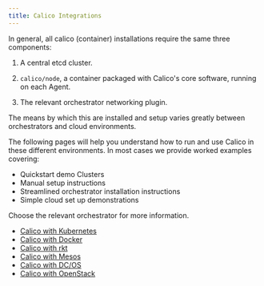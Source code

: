 ```yaml
---
title: Calico Integrations
---
```


In general, all calico (container) installations require the same three components:

1. A central etcd cluster.

2. `calico/node`, a container packaged with Calico's core software, running on each Agent.

3. The relevant orchestrator networking plugin.

The means by which this are installed and setup varies greatly between orchestrators
and cloud environments.

The following pages will help you understand how to run and use Calico in these different environments.
In most cases we provide worked examples covering:

- Quickstart demo Clusters
- Manual setup instructions
- Streamlined orchestrator installation instructions
- Simple cloud set up demonstrations

Choose the relevant orchestrator for more information.

- [Calico with Kubernetes](kubernetes)
- [Calico with Docker](docker)
- [Calico with rkt](rkt)
- [Calico with Mesos](mesos)
- [Calico with DC/OS](mesos/installation/dc-os)
- [Calico with OpenStack](openstack)
